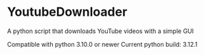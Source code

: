 # YoutubeDownloader
A python script that downloads YouTube videos with a simple GUI

Compatible with python 3.10.0 or newer
Current python build: 3.12.1
